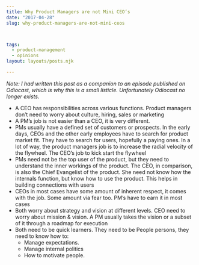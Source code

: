 ```yaml
---
title: Why Product Managers are not Mini CEO’s
date: "2017-04-28"
slug: why-product-managers-are-not-mini-ceos



tags: 
  - product-management 
  - opinions
layout: layouts/posts.njk

---
```


_Note: I had written this post as a companion to an episode published on Odiocast, which is why this is a small listicle. Unfortunately Odiocast no longer exists._

- A CEO has responsibilities across various functions. Product managers don’t need to worry about culture, hiring, sales or marketing
- A PM’s job is not easier than a CEO, it is very different.
- PMs usually have a defined set of customers or prospects. In the early days, CEOs and the other early employees have to search for product market fit. They have to search for users, hopefully a paying ones. In a lot of way, the product managers job is to increase the radial velocity of the flywheel. The CEO’s job to kick start the flywheel
- PMs need not be the top user of the product, but they need to understand the inner workings of the product. The CEO, in comparison, is also the Chief Evangelist of the product. She need not know how the internals function, but know how to use the product. This helps in building connections with users
- CEOs in most cases have some amount of inherent respect, it comes with the job. Some amount via fear too. PM’s have to earn it in most cases
- Both worry about strategy and vision at different levels. CEO need to worry about mission & vision. A PM usually takes the vision or a subset of it through a roadmap for execution
- Both need to be quick learners. They need to be People persons, they need to know how to:
    - Manage expectations.
    - Manage internal politics
    - How to motivate people.
